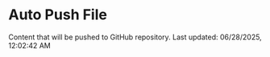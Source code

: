 # Auto Push File

Content that will be pushed to GitHub repository.
Last updated: 06/28/2025, 12:02:42 AM